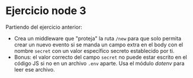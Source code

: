 # Ejercicio node 3

Partiendo del ejercicio anterior:

- Crea un middleware que "proteja" la ruta `/new` para que solo permita crear un nuevo evento si se manda un campo extra en el body con el nombre `secret` con un valor específico secreto establecido por ti.
- Bonus: el valor correcto del campo `secret` no puede estar escrito en el código JS si no en un archivo `.env` aparte. Usa el módulo _dotenv_ para leer ese archivo.
